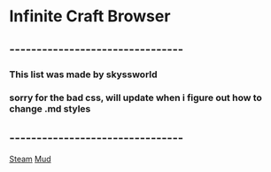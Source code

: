 # Infinite Craft Browser
## --------------------------------

### This list was made by skyssworld
### sorry for the bad css, will update when i figure out how to change .md styles

## --------------------------------
[Steam](https://7xy5.github.io/infinitecraftbrowser/steam)
[Mud](https://7xy5.github.io/infinitecraftbrowser/mud)
